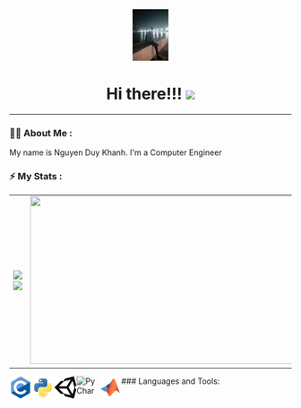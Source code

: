 <div id="Header" align="center">
  <img src="z3320863686524_20c35e462f4d1c54fe2ca59abf949cbd.jpg"/
       width="64"
       height="92">
  <h1>
    Hi there!!!
    <img src="https://media.giphy.com/media/hvRJCLFzcasrR4ia7z/giphy.gif" width="30px"/>
  </h1>
</div>

---
### 👨‍💻 About Me :
My name is Nguyen Duy Khanh. I'm a Computer Engineer


### ⚡ My Stats :
<table>
  <tr>
    <td width = "48%">
        <img src="https://github-readme-stats.vercel.app/api?username=KhanhNguyen1308&show_icons=true&hide=contribs,issues&hide_border=true">
        <img src="https://github-readme-stats.vercel.app/api/top-langs/?username=KhanhNguyen1308&layout=compact&theme=vision-friendly-dark">
    </td>
    <td width = "52%">
      <img src="https://media.giphy.com/media/dWesBcTLavkZuG35MI/giphy.gif" width="600" height="300"/>
    </td>  
  </tr>
<table>
### Languages and Tools:
  <img align="left" src="https://github.com/devicons/devicon/blob/master/icons/c/c-original.svg" title="LanguageC" alt="C" width="40" height="40"/>
  <img align="left" src="https://github.com/devicons/devicon/blob/master/icons/python/python-original.svg" title="Python" alt="Py" width="40" height="40"/>
  <img align="left" src="https://github.com/devicons/devicon/blob/master/icons/unity/unity-original.svg" title="Unity" alt="Unity" width="40" height="40"/>
  <img align="left" src="https://github.com/KhanhNguyen1308/KhanhNguyenDuy/blob/main/Pycharm.png" title="PyCharm" alt="PyCharm" width="40" height="40"/>
  <img align="left" src="https://github.com/devicons/devicon/blob/master/icons/matlab/matlab-original.svg" title="MathLab" alt="MathLab" width="40" height="40"/>
